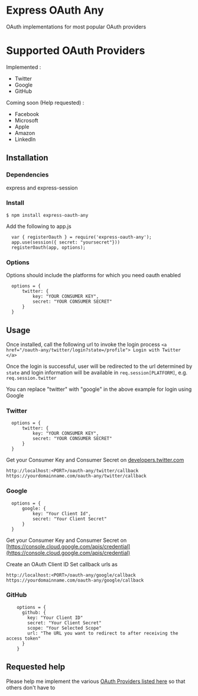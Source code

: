 # Express OAuth Any
OAuth implementations for most popular OAuth providers 

# Supported OAuth Providers
Implemented : 
- Twitter
- Google
- GitHub

Coming soon (Help requested) :
- Facebook
- Microsoft
- Apple
- Amazon
- LinkedIn

## Installation
### Dependencies
express and express-session
### Install
`$ npm install express-oauth-any`

Add the following to app.js

```
  var { registerOauth } = require('express-oauth-any');
  app.use(session({ secret: "yoursecret"}))
  registerOauth(app, options);
```

### Options
Options should include the platforms for which you need oauth enabled
```
  options = {
      twitter: {
          key: "YOUR CONSUMER KEY", 
          secret: "YOUR CONSUMER SECRET"
      }
  }
```

## Usage
Once installed, call the following url to invoke the login process 
```<a href="/oauth-any/twitter/login?state=/profile"> Login with Twitter </a>```

Once the login is successful, user will be redirected to the url determined by `state` and login information will be available in `req.session[PLATFORM]`, e.g. `req.session.twitter` 

You can replace "twitter" with "google" in the above example for login using Google

### Twitter
```
  options = {
      twitter: {
          key: "YOUR CONSUMER KEY", 
          secret: "YOUR CONSUMER SECRET"
      }
  }
```

Get your Consumer Key and Consumer Secret on [developers.twitter.com](developers.twitter.com)
```
http://localhost:<PORT>/oauth-any/twitter/callback
https://yourdomainname.com/oauth-any/twitter/callback
```

### Google
```
  options = {
      google: {
          key: "Your Client Id", 
          secret: "Your Client Secret"
      }
  }
```
Get your Consumer Key and Consumer Secret on [https://console.cloud.google.com/apis/credential](https://console.cloud.google.com/apis/credential)

Create an OAuth Client ID
Set callback urls as
```
http://localhost:<PORT>/oauth-any/google/callback
https://yourdomainname.com/oauth-any/google/callback
```

### GitHub
```
    options = {
      github: {
        key: "Your Client ID"
        secret: "Your Client Secret"
        scope: "Your Selected Scope"
        url: "The URL you want to redirect to after receiving the access token"
      }
    }
```


## Requested help
Please help me implement the various [OAuth Providers listed here](https://en.wikipedia.org/wiki/List_of_OAuth_providers) so that others don't have to
